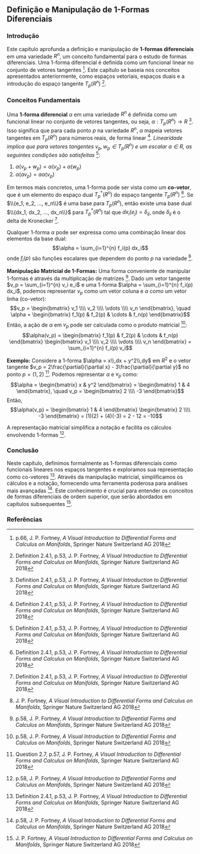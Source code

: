 ## Definição e Manipulação de 1-Formas Diferenciais

### Introdução
Este capítulo aprofunda a definição e manipulação de **1-formas diferenciais** em uma variedade $R^n$, um conceito fundamental para o estudo de formas diferenciais. Uma 1-forma diferencial é definida como um funcional linear no conjunto de vetores tangentes [^66]. Este capítulo se baseia nos conceitos apresentados anteriormente, como espaços vetoriais, espaços duais e a introdução do espaço tangente $T_p(R^n)$ [^53].

### Conceitos Fundamentais

Uma **1-forma diferencial** $\alpha$ em uma variedade $R^n$ é definida como um funcional linear no conjunto de vetores tangentes, ou seja, $\alpha: T_p(R^n) \rightarrow R$ [^53]. Isso significa que para cada ponto $p$ na variedade $R^n$, $\alpha$ mapeia vetores tangentes em $T_p(R^n)$ para números reais, de forma linear [^53].
*Linearidade implica que para vetores tangentes $v_p, w_p \in T_p(R^n)$ e um escalar $a \in R$, as seguintes condições são satisfeitas* [^53]:
1.  $\alpha(v_p + w_p) = \alpha(v_p) + \alpha(w_p)$
2.  $\alpha(av_p) = a\alpha(v_p)$

Em termos mais concretos, uma 1-forma pode ser vista como um **co-vetor**, que é um elemento do espaço dual $T_p^*(R^n)$ do espaço tangente $T_p(R^n)$ [^53]. Se $\\{e_1, e_2, ..., e_n\\}$ é uma base para $T_p(R^n)$, então existe uma base dual $\\{dx_1, dx_2, ..., dx_n\\}$ para $T_p^*(R^n)$ tal que $dx_i(e_j) = \delta_{ij}$, onde $\delta_{ij}$ é o delta de Kronecker [^53].

Qualquer 1-forma $\alpha$ pode ser expressa como uma combinação linear dos elementos da base dual:
$$\alpha = \sum_{i=1}^{n} f_i(p) dx_i$$
onde $f_i(p)$ são funções escalares que dependem do ponto $p$ na variedade [^23].

**Manipulação Matricial de 1-Formas:** Uma forma conveniente de manipular 1-formas é através da multiplicação de matrizes [^58]. Dado um vetor tangente $v_p = \sum_{i=1}^{n} v_i e_i$ e uma 1-forma $\alpha = \sum_{i=1}^{n} f_i(p) dx_i$, podemos representar $v_p$ como um vetor coluna e $\alpha$ como um vetor linha (co-vetor):
$$v_p = \begin{bmatrix} v_1 \\\\ v_2 \\\\ \vdots \\\\ v_n \end{bmatrix}, \quad \alpha = \begin{bmatrix} f_1(p) & f_2(p) & \cdots & f_n(p) \end{bmatrix}$$
Então, a ação de $\alpha$ em $v_p$ pode ser calculada como o produto matricial [^58]:
$$\alpha(v_p) = \begin{bmatrix} f_1(p) & f_2(p) & \cdots & f_n(p) \end{bmatrix} \begin{bmatrix} v_1 \\\\ v_2 \\\\ \vdots \\\\ v_n \end{bmatrix} = \sum_{i=1}^{n} f_i(p) v_i$$

**Exemplo:** Considere a 1-forma $\alpha = x\\,dx + y^2\\,dy$ em $R^2$ e o vetor tangente $v_p = 2\frac{\partial}{\partial x} - 3\frac{\partial}{\partial y}$ no ponto $p = (1, 2)$ [^55]. Podemos representar $\alpha$ e $v_p$ como:
$$\alpha = \begin{bmatrix} x & y^2 \end{bmatrix} = \begin{bmatrix} 1 & 4 \end{bmatrix}, \quad v_p = \begin{bmatrix} 2 \\\\ -3 \end{bmatrix}$$
Então,
$$\alpha(v_p) = \begin{bmatrix} 1 & 4 \end{bmatrix} \begin{bmatrix} 2 \\\\ -3 \end{bmatrix} = (1)(2) + (4)(-3) = 2 - 12 = -10$$

A representação matricial simplifica a notação e facilita os cálculos envolvendo 1-formas [^58].

### Conclusão
Neste capítulo, definimos formalmente as 1-formas diferenciais como funcionais lineares nos espaços tangentes e exploramos sua representação como co-vetores [^53]. Através da manipulação matricial, simplificamos os cálculos e a notação, fornecendo uma ferramenta poderosa para análises mais avançadas [^58]. Este conhecimento é crucial para entender os conceitos de formas diferenciais de ordem superior, que serão abordados em capítulos subsequentes [^23].

### Referências
[^23]: J. P. Fortney, *A Visual Introduction to Differential Forms and Calculus on Manifolds*, Springer Nature Switzerland AG 2018
[^53]: Definition 2.4.1, p.53, J. P. Fortney, *A Visual Introduction to Differential Forms and Calculus on Manifolds*, Springer Nature Switzerland AG 2018
[^55]: Question 2.7, p.57, J. P. Fortney, *A Visual Introduction to Differential Forms and Calculus on Manifolds*, Springer Nature Switzerland AG 2018
[^58]: p.58, J. P. Fortney, *A Visual Introduction to Differential Forms and Calculus on Manifolds*, Springer Nature Switzerland AG 2018
[^66]: p.66, J. P. Fortney, *A Visual Introduction to Differential Forms and Calculus on Manifolds*, Springer Nature Switzerland AG 2018
<!-- END -->